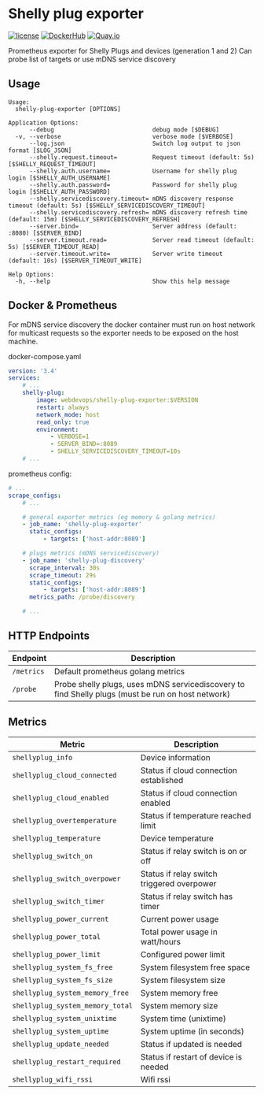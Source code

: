 Shelly plug exporter
====================

[![license](https://img.shields.io/github/license/webdevops/shelly-plug-exporter.svg)](https://github.com/webdevops/shelly-plug-exporter/blob/master/LICENSE)
[![DockerHub](https://img.shields.io/badge/DockerHub-webdevops%2Fshelly--plug--exporter-blue)](https://hub.docker.com/r/webdevops/shelly-plug-exporter/)
[![Quay.io](https://img.shields.io/badge/Quay.io-webdevops%2Fshelly--plug--exporter-blue)](https://quay.io/repository/webdevops/shelly-plug-exporter)

Prometheus exporter for Shelly Plugs and devices (generation 1 and 2)
Can probe list of targets or use mDNS service discovery

Usage
-----

```
Usage:
  shelly-plug-exporter [OPTIONS]

Application Options:
      --debug                            debug mode [$DEBUG]
  -v, --verbose                          verbose mode [$VERBOSE]
      --log.json                         Switch log output to json format [$LOG_JSON]
      --shelly.request.timeout=          Request timeout (default: 5s) [$SHELLY_REQUEST_TIMEOUT]
      --shelly.auth.username=            Username for shelly plug login [$SHELLY_AUTH_USERNAME]
      --shelly.auth.password=            Password for shelly plug login [$SHELLY_AUTH_PASSWORD]
      --shelly.servicediscovery.timeout= mDNS discovery response timeout (default: 5s) [$SHELLY_SERVICEDISCOVERY_TIMEOUT]
      --shelly.servicediscovery.refresh= mDNS discovery refresh time (default: 15m) [$SHELLY_SERVICEDISCOVERY_REFRESH]
      --server.bind=                     Server address (default: :8080) [$SERVER_BIND]
      --server.timeout.read=             Server read timeout (default: 5s) [$SERVER_TIMEOUT_READ]
      --server.timeout.write=            Server write timeout (default: 10s) [$SERVER_TIMEOUT_WRITE]

Help Options:
  -h, --help                             Show this help message
```

Docker & Prometheus
-------------------

For mDNS service discovery the docker container must run on host network for multicast requests so the exporter needs
to be exposed on the host machine.

docker-compose.yaml
```yaml
version: '3.4'
services:
    # ...
    shelly-plug:
        image: webdevops/shelly-plug-exporter:$VERSION
        restart: always
        network_mode: host
        read_only: true
        environment:
            - VERBOSE=1
            - SERVER_BIND=:8089
            - SHELLY_SERVICEDISCOVERY_TIMEOUT=10s
    # ...
```

prometheus config:
```yaml
# ...
scrape_configs:
    # ...

    # general exporter metrics (eg memory & golang metrics)
    - job_name: 'shelly-plug-exporter'
      static_configs:
          - targets: ['host-addr:8089']

    # plugs metrics (mDNS servicediscovery)
    - job_name: 'shelly-plug-discovery'
      scrape_interval: 30s
      scrape_timeout: 29s
      static_configs:
          - targets: ['host-addr:8089']
      metrics_path: /probe/discovery

    # ...
```

HTTP Endpoints
--------------

| Endpoint   | Description                                                                                                              |
|------------|--------------------------------------------------------------------------------------------------------------------------|
| `/metrics` | Default prometheus golang metrics                                                                                        |
| `/probe`   | Probe shelly plugs, uses mDNS servicediscovery to find Shelly plugs (must be run on host network)                        |

Metrics
-------

| Metric                           | Description                                |
|----------------------------------|--------------------------------------------|
| `shellyplug_info`                | Device information                         |
| `shellyplug_cloud_connected`     | Status if cloud connection established     |
| `shellyplug_cloud_enabled`       | Status if cloud connection enabled         |
| `shellyplug_overtemperature`     | Status if temperature reached limit        |
| `shellyplug_temperature`         | Device temperature                         |
| `shellyplug_switch_on`           | Status if relay switch is on or off        |
| `shellyplug_switch_overpower`    | Status if relay switch triggered overpower |
| `shellyplug_switch_timer`        | Status if relay switch has timer           |
| `shellyplug_power_current`       | Current power usage                        |
| `shellyplug_power_total`         | Total power usage in watt/hours            |
| `shellyplug_power_limit`         | Configured power limit                     |
| `shellyplug_system_fs_free`      | System filesystem free space               |
| `shellyplug_system_fs_size`      | System filesystem size                     |
| `shellyplug_system_memory_free`  | System memory free                         |
| `shellyplug_system_memory_total` | System memory size                         |
| `shellyplug_system_unixtime`     | System time (unixtime)                     |
| `shellyplug_system_uptime`       | System uptime (in seconds)                 |
| `shellyplug_update_needed`       | Status if updated is needed                |
| `shellyplug_restart_required`    | Status if restart of device is needed      |
| `shellyplug_wifi_rssi`           | Wifi rssi                                  |
